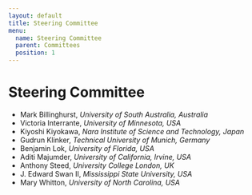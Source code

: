 ```yaml
---
layout: default
title: Steering Committee
menu:
  name: Steering Committee
  parent: Committees
  position: 1
---
```



# **Steering Committee**
* Mark Billinghurst, *University of South Australia, Australia*
* Victoria Interrante, *University of Minnesota, USA*
* Kiyoshi Kiyokawa, *Nara Institute of Science and Technology, Japan*
* Gudrun Klinker, *Technical University of Munich, Germany*
* Benjamin Lok, *University of Florida, USA*
* Aditi Majumder, *University of California, Irvine, USA*
* Anthony Steed, *University College London, UK*
* J. Edward Swan II, *Mississippi State University, USA*
* Mary Whitton, *University of North Carolina, USA*
